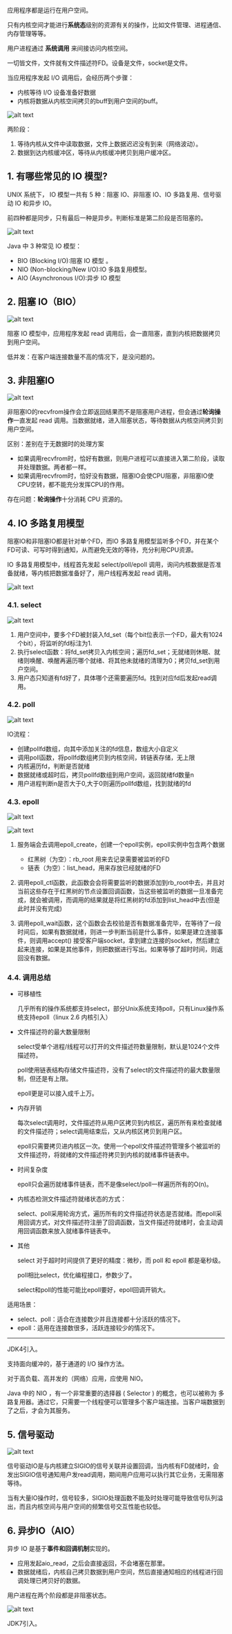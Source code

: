 应用程序都是运行在用户空间。

只有内核空间才能进行**系统态**级别的资源有关的操作，比如文件管理、进程通信、内存管理等等。

用户进程通过 **系统调用** 来间接访问内核空间。

一切皆文件，文件就有文件描述符FD。设备是文件，socket是文件。

当应用程序发起 I/O 调用后，会经历两个步骤：
- 内核等待 I/O 设备准备好数据
- 内核将数据从内核空间拷贝的buff到用户空间的buff。

![alt text](https://cdn.jsdelivr.net/gh/sword4869/pic1@main/images/202407112215834.png)

两阶段：
1. 等待内核从文件中读取数据，文件上数据迟迟没有到来（网络波动）。
2. 数据到达内核缓冲区，等待从内核缓冲拷贝到用户缓冲区。


## 1. 有哪些常见的 IO 模型?

UNIX 系统下， IO 模型一共有 5 种：阻塞 IO、非阻塞 IO、IO 多路复用、信号驱动 IO 和异步 IO。

前四种都是同步，只有最后一种是异步。判断标准是第二阶段是否阻塞的。

![alt text](https://cdn.jsdelivr.net/gh/sword4869/pic1@main/images/202407112215835.png)

Java 中 3 种常见 IO 模型：
- BIO (Blocking I/O):阻塞 IO 模型 。
- NIO (Non-blocking/New I/O):IO 多路复用模型。
- AIO (Asynchronous I/O):异步 IO 模型

## 2. 阻塞 IO（BIO）

![alt text](https://cdn.jsdelivr.net/gh/sword4869/pic1@main/images/202407112215836.png)

阻塞 IO 模型中，应用程序发起 read 调用后，会一直阻塞，直到内核把数据拷贝到用户空间。

低并发：在客户端连接数量不高的情况下，是没问题的。

## 3. 非阻塞IO

![alt text](https://cdn.jsdelivr.net/gh/sword4869/pic1@main/images/202407112215837.png)

非阻塞IO的recvfrom操作会立即返回结果而不是阻塞用户进程，但会通过**轮询操作**一直发起 read 调用。当数据就绪，进入阻塞状态，等待数据从内核空间拷贝到用户空间。


区别：差别在于无数据时的处理方案
- 如果调用recvfrom时，恰好有数据，则用户进程可以直接进入第二阶段，读取并处理数据。两者都一样。
- 如果调用recvfrom时，恰好没有数据，阻塞IO会使CPU阻塞，非阻塞IO使CPU空转，都不能充分发挥CPU的作用。


存在问题：**轮询操作**十分消耗 CPU 资源的。

## 4. IO 多路复用模型

阻塞IO和非阻塞IO都是针对单个FD，而IO 多路复用模型监听多个FD，并在某个FD可读、可写时得到通知，从而避免无效的等待，充分利用CPU资源。

IO 多路复用模型中，线程首先发起 select/poll/epoll 调用，询问内核数据是否准备就绪，等内核把数据准备好了，用户线程再发起 read 调用。

![alt text](https://cdn.jsdelivr.net/gh/sword4869/pic1@main/images/202407112215838.png)

### 4.1. select

![alt text](https://cdn.jsdelivr.net/gh/sword4869/pic1@main/images/202407112215839.png)

1. 用户空间中，要多个FD被封装入fd_set（每个bit位表示一个FD，最大有1024个bit），将监听的fd标注为1.
2. 执行select函数：将fd_set拷贝入内核空间；遍历fd_set；无就绪则休眠、就绪则唤醒、唤醒再遍历哪个就绪、将其他未就绪的清理为0；拷贝fd_set到用户空间。
3. 用户态只知道有fd好了，具体哪个还需要遍历fd。找到对应fd后发起read调用。


### 4.2. poll

![alt text](https://cdn.jsdelivr.net/gh/sword4869/pic1@main/images/202407112215840.png)

IO流程：

* 创建pollfd数组，向其中添加关注的fd信息，数组大小自定义
* 调用poll函数，将pollfd数组拷贝到内核空间，转链表存储，无上限
* 内核遍历fd，判断是否就绪
* 数据就绪或超时后，拷贝pollfd数组到用户空间，返回就绪fd数量n
* 用户进程判断n是否大于0,大于0则遍历pollfd数组，找到就绪的fd
### 4.3. epoll

![alt text](https://cdn.jsdelivr.net/gh/sword4869/pic1@main/images/202407112215841.png)

![alt text](https://cdn.jsdelivr.net/gh/sword4869/pic1@main/images/202407112215842.png)
1. 服务端会去调用epoll_create，创建一个epoll实例，epoll实例中包含两个数据

    - 红黑树（为空）：rb_root 用来去记录需要被监听的FD
    - 链表（为空）：list_head，用来存放已经就绪的FD

2. 调用epoll_ctl函数，此函数会会将需要监听的数据添加到rb_root中去，并且对当前这些存在于红黑树的节点设置回调函数，当这些被监听的数据一旦准备完成，就会被调用，而调用的结果就是将红黑树的fd添加到list_head中去(但是此时并没有完成)

3. 调用epoll_wait函数，这个函数会去校验是否有数据准备完毕，在等待了一段时间后，如果有数据就绪，则进一步判断当前是什么事件，如果是建立连接事件，则调用accept() 接受客户端socket，拿到建立连接的socket，然后建立起来连接，如果是其他事件，则把数据进行写出。如果等够了超时时间，则返回没有数据。

### 4.4. 调用总结

- 可移植性
  
    几乎所有的操作系统都支持select，部分Unix系统支持poll，只有Linux操作系统支持epoll（linux 2.6 内核引入）

- 文件描述符的最大数量限制

    select受单个进程/线程可以打开的文件描述符数量限制，默认是1024个文件描述符。

    poll使用链表结构存储文件描述符，没有了select的文件描述符的最大数量限制，但还是有上限。

    epoll更是可以接入成千上万。

- 内存开销

    每次select调用时，文件描述符从用户区拷贝到内核区，遍历所有来检查就绪的文件描述符；select调用结束后，又从内核区拷贝到用户区。

    epoll只需要拷贝进内核区一次。使用一个epoll文件描述符管理多个被监听的文件描述符，将就绪的文件描述符拷贝到内核的就绪事件链表中。

- 时间复杂度

    epoll只会遍历就绪事件链表，而不是像select/poll一样遍历所有的O(n)。



- 内核态检测文件描述符就绪状态的方式：
  
   select、poll采用轮询方式，遍历所有的文件描述符状态是否就绪。而epoll采用回调方式，对文件描述符注册了回调函数，当文件描述符就绪时，会主动调用回调函数来放入就绪事件链表中。

- 其他

    select 对于超时时间提供了更好的精度：微秒，而 poll 和 epoll 都是毫秒级。

    poll相比select，优化编程接口，参数少了。

    select和poll的性能可能比epoll要好，epoll回调开销大。


适用场景：
- select、poll：适合在连接数少并且连接都十分活跃的情况下。
- epoll：适用在连接数很多，活跃连接较少的情况下。

---

JDK4引入。

支持面向缓冲的，基于通道的 I/O 操作方法。

对于高负载、高并发的（网络）应用，应使用 NIO。

Java 中的 NIO ，有一个非常重要的选择器 ( Selector ) 的概念，也可以被称为 多路复用器。通过它，只需要一个线程便可以管理多个客户端连接。当客户端数据到了之后，才会为其服务。


## 5. 信号驱动

![alt text](https://cdn.jsdelivr.net/gh/sword4869/pic1@main/images/202407112215843.png)

信号驱动IO是与内核建立SIGIO的信号关联并设置回调，当内核有FD就绪时，会发出SIGIO信号通知用户发read调用，期间用户应用可以执行其它业务，无需阻塞等待。

当有大量IO操作时，信号较多，SIGIO处理函数不能及时处理可能导致信号队列溢出，而且内核空间与用户空间的频繁信号交互性能也较低。
## 6. 异步IO（AIO）

异步 IO 是基于**事件和回调机制**实现的。
- 应用发起aio_read，之后会直接返回，不会堵塞在那里。
- 数据就绪后，内核自己拷贝数据到用户空间，然后直接通知相应的线程进行回调处理已拷贝好的数据。

用户进程在两个阶段都是非阻塞状态。

![alt text](https://cdn.jsdelivr.net/gh/sword4869/pic1@main/images/202407112215844.png)

JDK7引入。